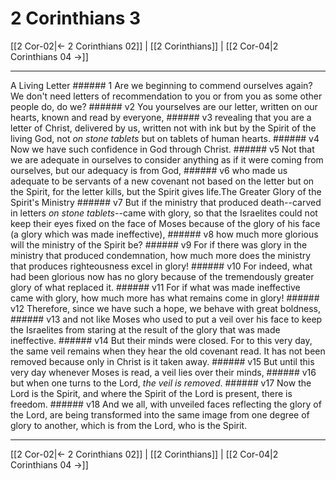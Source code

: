 # 2 Corinthians 3

[[2 Cor-02|← 2 Corinthians 02]] | [[2 Corinthians]] | [[2 Cor-04|2 Corinthians 04 →]]
***

A Living Letter ###### 1 Are we beginning to commend ourselves again? We don't need letters of recommendation to you or from you as some other people do, do we? ###### v2 You yourselves are our letter, written on our hearts, known and read by everyone, ###### v3 revealing that you are a letter of Christ, delivered by us, written not with ink but by the Spirit of the living God, not _on_ _stone tablets_ but on tablets of human hearts. ###### v4 Now we have such confidence in God through Christ. ###### v5 Not that we are adequate in ourselves to consider anything as if it were coming from ourselves, but our adequacy is from God, ###### v6 who made us adequate to be servants of a new covenant not based on the letter but on the Spirit, for the letter kills, but the Spirit gives life.The Greater Glory of the Spirit's Ministry ###### v7 But if the ministry that produced death--carved in letters _on_ _stone tablets_--came with glory, so that the Israelites could not keep their eyes fixed on the face of Moses because of the glory of his face (a glory which was made ineffective), ###### v8 how much more glorious will the ministry of the Spirit be? ###### v9 For if there was glory in the ministry that produced condemnation, how much more does the ministry that produces righteousness excel in glory! ###### v10 For indeed, what had been glorious now has no glory because of the tremendously greater glory of what replaced it. ###### v11 For if what was made ineffective came with glory, how much more has what remains come in glory! ###### v12 Therefore, since we have such a hope, we behave with great boldness, ###### v13 and not like Moses who used to put a veil over his face to keep the Israelites from staring at the result of the glory that was made ineffective. ###### v14 But their minds were closed. For to this very day, the same veil remains when they hear the old covenant read. It has not been removed because only in Christ is it taken away. ###### v15 But until this very day whenever Moses is read, a veil lies over their minds, ###### v16 but when one turns to the Lord, _the veil is removed_. ###### v17 Now the Lord is the Spirit, and where the Spirit of the Lord is present, there is freedom. ###### v18 And we all, with unveiled faces reflecting the glory of the Lord, are being transformed into the same image from one degree of glory to another, which is from the Lord, who is the Spirit.

***
[[2 Cor-02|← 2 Corinthians 02]] | [[2 Corinthians]] | [[2 Cor-04|2 Corinthians 04 →]]
